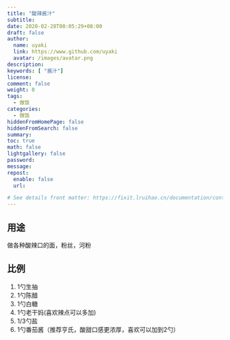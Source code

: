```yaml
---
title: "酸辣酱汁"
subtitle: 
date: 2020-02-28T00:05:29+08:00
draft: false
author:
  name: uyaki
  link: https://www.github.com/uyaki
  avatar: /images/avatar.png
description:
keywords: [ "酱汁"]
license:
comment: false
weight: 0
tags:
  - 做饭 
categories:
  - 做饭
hiddenFromHomePage: false
hiddenFromSearch: false
summary:
toc: true
math: false
lightgallery: false
password:
message:
repost:
  enable: false
  url: 

# See details front matter: https://fixit.lruihao.cn/documentation/content-management/introduction/#front-matter
---
```


<!--more-->
## 用途

做各种酸辣口的面，粉丝，河粉

## 比例

1. 1勺生抽
2. 1勺陈醋
3. 1勺白糖
4. 1勺老干妈(喜欢辣点可以多加)
5. 1/3勺盐
6. 1勺番茄酱（推荐亨氏，酸甜口感更浓厚，喜欢可以加到2勺）

